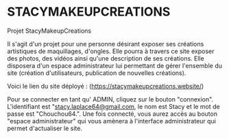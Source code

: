 # STACYMAKEUPCREATIONS

Projet StacyMakeupCreations

Il s'agit d'un projet pour une personne désirant exposer ses créations artistiques de maquillages, d'ongles. Elle pourra à travers ce site exposer des photos, des vidéos ainsi qu'une description de ses créations. Elle disposera d'un espace administrateur lui permettant de gérer l'ensemble du site (création d'utilisateurs, publication de nouvelles créations).

Voici le lien du site déployé : (https://stacymakeupcreations.website/)

Pour se connecter en tant qu' ADMIN, cliquez sur le bouton "connexion".
L'identifiant est "stacy.laplace64@gmail.com, le nom est Stacy et le mot de passe est "Chouchou64.". Une fois connecté, vous aurez accès au bouton "espace administrateur" qui vous amènera à l'interface administrateur qui permet d'actualiser le site.
